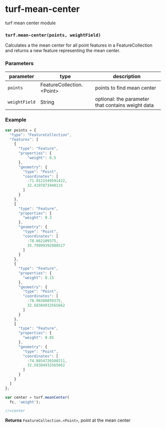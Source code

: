 # turf-mean-center



turf mean center module


### `turf.mean-center(points, weightField)`

Calculates a the mean center for all point features in a FeatureCollection and returns a new feature representing the mean center.


### Parameters

| parameter     | type                          | description                             |
| --------------| ------------------------------| ----------------------------------------|
| `points`      | FeatureCollection\.\<Point\>  | points to find mean center              |
| `weightField` | String                        | optional: the parameter that contains weight data |

### Example

```js
var points = {
  "type": "FeatureCollection",
  "features": [
    {
      "type": "Feature",
      "properties": {
          "weight": 0.5
      },
      "geometry": {
        "type": "Point",
        "coordinates": [
          -71.0121549591422,
          32.4197873440115
        ]
      }
    },
    {
      "type": "Feature",
      "properties": {
        "weight": 0.3
      },
      "geometry": {
        "type": "Point",
        "coordinates": [
          -78.662109375,
          35.79999392988527
        ]
      }
    },
    {
      "type": "Feature",
      "properties": {
        "weight": 0.15
      },
      "geometry": {
        "type": "Point",
        "coordinates": [
          -78.90380859375,
          32.58384932565662
        ]
      }
    },
    {
      "type": "Feature",
      "properties": {
        "weight": 0.05
      },
      "geometry": {
        "type": "Point",
        "coordinates": [
          -74.8854720108211,
          32.58384932565662
        ]
      }
    }
  ]
};

var center = turf.meanCenter(
  fc, 'weight');

//=center
```

**Returns** `FeatureCollection.<Point>`, point at the mean center
